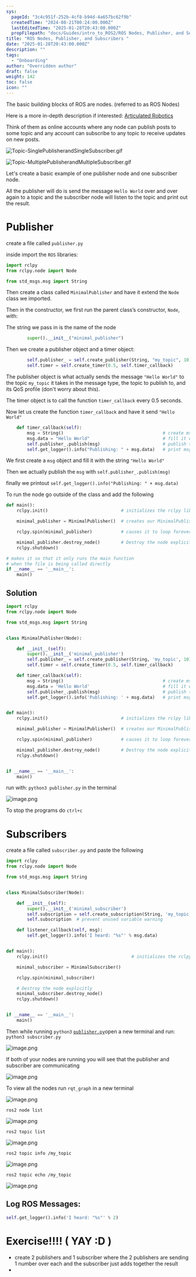 ```yaml
---
sys:
  pageId: "3c4c951f-252b-4cf8-b94d-4a657bc62f9b"
  createdTime: "2024-08-21T00:24:00.000Z"
  lastEditedTime: "2025-01-28T20:43:00.000Z"
  propFilepath: "docs/Guides/intro_to_ROS2/ROS Nodes, Publisher, and Subscribers .md"
title: "ROS Nodes, Publisher, and Subscribers "
date: "2025-01-28T20:43:00.000Z"
description: ""
tags:
  - "Onboarding"
author: "Overridden author"
draft: false
weight: 142
toc: false
icon: ""
---
```


The basic building blocks of ROS are nodes. (referred to as ROS Nodes)

Here is a more in-depth description if interested: [Articulated Robotics](https://articulatedrobotics.xyz/tutorials/ready-for-ros/ros-overview#2-nodes)

Think of them as online accounts where any node can publish posts to some topic and any account can subscribe to any topic to receive updates on new posts.

![Topic-SinglePublisherandSingleSubscriber.gif](https://docs.ros.org/en/humble/_images/Topic-SinglePublisherandSingleSubscriber.gif)

![Topic-MultiplePublisherandMultipleSubscriber.gif](https://docs.ros.org/en/humble/_images/Topic-MultiplePublisherandMultipleSubscriber.gif)

Let's create a basic example of one publisher node and one subscriber node.

All the publisher will do is send the message `Hello World` over and over again to a topic and the subscriber node will listen to the topic and print out the result.

# Publisher

create a file called `publisher.py` 

inside import the `ROS` libraries:

```python
import rclpy
from rclpy.node import Node

from std_msgs.msg import String
```

Then create a class called `MinimalPublisher` and have it extend the `Node` class we imported.

Then in the constructor, we first run the parent class’s constructor, `Node`, with:

The string we pass in is the name of the node

```python
        super().__init__("minimal_publisher")
```

Then we create a publisher object and a timer object:

```python
        self.publisher_ = self.create_publisher(String, "my_topic", 10)
        self.timer = self.create_timer(0.5, self.timer_callback)
```

The publisher object is what actually sends the message `"Hello World"` to the topic `my_topic` it takes in the message type, the topic to publish to, and its QoS profile (don't worry about this).

The timer object is to call the function `timer_callback` every 0.5 seconds.

Now let us create the function `timer_callback` and have it send `"Hello World"`

```python
    def timer_callback(self):
        msg = String()                                      # create msg object
        msg.data = "Hello World"                            # fill it with data
        self.publisher_.publish(msg)                        # publish the message
        self.get_logger().info("Publishing: " + msg.data)   # print msg
```

We first create a `msg` object and fill it with the string `"Hello World"`

Then we actually publish the `msg` with `self.publisher_.publish(msg)`

finally we printout `self.get_logger().info("Publishing: " + msg.data)`

To run the node go outside of the class and add the following

```python
def main():
    rclpy.init()                            # initializes the rclpy library

    minimal_publisher = MinimalPublisher()  # creates our MinimalPublisher object

    rclpy.spin(minimal_publisher)           # causes it to loop forever

    minimal_publisher.destroy_node()        # Destroy the node explicitly
    rclpy.shutdown()

# makes it so that it only runs the main function
# when the file is being called directly
if __name__ == '__main__': 
    main()
```

## Solution

```python
import rclpy
from rclpy.node import Node

from std_msgs.msg import String


class MinimalPublisher(Node):

    def __init__(self):
        super().__init__('minimal_publisher')
        self.publisher_ = self.create_publisher(String, 'my_topic', 10)
        self.timer = self.create_timer(0.5, self.timer_callback)

    def timer_callback(self):
        msg = String()                                      # create msg object
        msg.data = 'Hello World'                            # fill it with data
        self.publisher_.publish(msg)                        # publish the message
        self.get_logger().info('Publishing: ' + msg.data)   # print msg


def main():
    rclpy.init()                            # initializes the rclpy library

    minimal_publisher = MinimalPublisher()  # creates our MinimalPublisher object

    rclpy.spin(minimal_publisher)           # causes it to loop forever

    minimal_publisher.destroy_node()        # Destroy the node explicitly
    rclpy.shutdown()


if __name__ == '__main__':
    main()
```

run with: `python3 publisher.py` in the terminal

![image.png](https://prod-files-secure.s3.us-west-2.amazonaws.com/d518164a-d88e-44d1-a4ee-3adb3bd8bce0/9214accb-ad5b-44f1-a31c-b3167c59138b/image.png?X-Amz-Algorithm=AWS4-HMAC-SHA256&X-Amz-Content-Sha256=UNSIGNED-PAYLOAD&X-Amz-Credential=ASIAZI2LB46675XHHRQN%2F20250329%2Fus-west-2%2Fs3%2Faws4_request&X-Amz-Date=20250329T080949Z&X-Amz-Expires=3600&X-Amz-Security-Token=IQoJb3JpZ2luX2VjEAgaCXVzLXdlc3QtMiJGMEQCIBPcMvIW%2Frl3ldFmnoNhZtqqOYsgh4Mdwr9YGdfBRCZFAiBs6qdgPpC6hFpTLEQNpmsyTRP5GSDiek%2BB2UvhR8heRir%2FAwhxEAAaDDYzNzQyMzE4MzgwNSIMbB8j4ANj%2Fa4dMOn6KtwDmsx%2Fy4LsglmZSPajBamjvPVmo0QyDeuxSvv48l5vHtKCZZJ%2BKqRFzAiy7l9mzVkA845BUWUXXwFKINKuzWwRoDSA%2Bdys09OqcDYEDUMHcC%2BA1YExV8AvXv3mG1s73IZWN3ZIeVg5YNWO4C3pNvjuu2PIp55BpUuf9tGow1tjxRwNK%2BonKjoIuzCwbxraG%2FE23fXdgPQhf7bJvghJQ0WjVQsQHw2AlUbm1d80tDZnucCdynKXRnbmZEO2JeKPQQKu2XOfVNXPVnV1yoPx3wGTyqQx0U0Fs%2BBxLXE18oXu%2FmNMKaOOWMkzSKhJ8R%2FF%2FySHLBpz8RWyVmAykdxCph2TXyvoslrlwEnDH9ENs9c3h%2BgdN0Pe4dtW4IpGcT8g8D4JIm7FsZczZ3Mhuq7L6pPmWfeJ%2FdEElWr7tfmVFpxepQ22%2FQRUDXdyJpqJ2joPadHkHMK3poBpsBT%2BYDXtqnYUJ76ExTb4morg9rNUgAXchmk7%2BAXcppT7dAuvhQgLdj0ZRRxqFTxlc6VW%2B%2FFJlde4mnQ3Vav1sa37qBfb%2BXbGMDO8Zw4764LCcNcv6mtVnPd9DvdaxPz2ekYfyTh5hX2aned79zoG7RgxFYJAydeyN3xU%2FHRqtWEpmXzn0%2Bwwn8WevwY6pgGjXgdwoAxs26ytdnN8H2cDlbPUWQX2icWV8%2FXHlYRBEuwNRLaS4kaFJ%2Bo96b7bJbMSp79%2BkOTJDMKRJ5IImqfMQzaUgvQo8x0YgUFDEspJeXgJiOqtcVyDRusOBvZ7hxs%2Bv9iEX1jmn%2FdHcjs1u%2BvyYLy07GdgkWvYmqXDHlRbpBlls9%2FK8acRwtUtYyWdcK354OLM7321VZHI5QtdOte6sc9aTZ5P&X-Amz-Signature=e4451a6835cfb0f71c3215849ea0193dd6d411fc9233c8430c93a7dd19dadee4&X-Amz-SignedHeaders=host&x-id=GetObject)

To stop the programs do `ctrl+c`

# Subscribers

create a file called `subscriber.py` and paste the following

```python
import rclpy
from rclpy.node import Node

from std_msgs.msg import String


class MinimalSubscriber(Node):

    def __init__(self):
        super().__init__('minimal_subscriber')
        self.subscription = self.create_subscription(String, 'my_topic', self.listener_callback, 10)
        self.subscription  # prevent unused variable warning

    def listener_callback(self, msg):
        self.get_logger().info('I heard: "%s"' % msg.data)


def main():
    rclpy.init()                                # initializes the rclpy library

    minimal_subscriber = MinimalSubscriber()

    rclpy.spin(minimal_subscriber)

    # Destroy the node explicitly
    minimal_subscriber.destroy_node()
    rclpy.shutdown()


if __name__ == '__main__':
    main()
```

Then while running `python3` [`publisher.py`](http://publisher.py/)open a new terminal and run: `python3 subscriber.py` 

![image.png](https://prod-files-secure.s3.us-west-2.amazonaws.com/d518164a-d88e-44d1-a4ee-3adb3bd8bce0/611fccf2-c738-4dbd-94e9-98f209092866/image.png?X-Amz-Algorithm=AWS4-HMAC-SHA256&X-Amz-Content-Sha256=UNSIGNED-PAYLOAD&X-Amz-Credential=ASIAZI2LB46675XHHRQN%2F20250329%2Fus-west-2%2Fs3%2Faws4_request&X-Amz-Date=20250329T080949Z&X-Amz-Expires=3600&X-Amz-Security-Token=IQoJb3JpZ2luX2VjEAgaCXVzLXdlc3QtMiJGMEQCIBPcMvIW%2Frl3ldFmnoNhZtqqOYsgh4Mdwr9YGdfBRCZFAiBs6qdgPpC6hFpTLEQNpmsyTRP5GSDiek%2BB2UvhR8heRir%2FAwhxEAAaDDYzNzQyMzE4MzgwNSIMbB8j4ANj%2Fa4dMOn6KtwDmsx%2Fy4LsglmZSPajBamjvPVmo0QyDeuxSvv48l5vHtKCZZJ%2BKqRFzAiy7l9mzVkA845BUWUXXwFKINKuzWwRoDSA%2Bdys09OqcDYEDUMHcC%2BA1YExV8AvXv3mG1s73IZWN3ZIeVg5YNWO4C3pNvjuu2PIp55BpUuf9tGow1tjxRwNK%2BonKjoIuzCwbxraG%2FE23fXdgPQhf7bJvghJQ0WjVQsQHw2AlUbm1d80tDZnucCdynKXRnbmZEO2JeKPQQKu2XOfVNXPVnV1yoPx3wGTyqQx0U0Fs%2BBxLXE18oXu%2FmNMKaOOWMkzSKhJ8R%2FF%2FySHLBpz8RWyVmAykdxCph2TXyvoslrlwEnDH9ENs9c3h%2BgdN0Pe4dtW4IpGcT8g8D4JIm7FsZczZ3Mhuq7L6pPmWfeJ%2FdEElWr7tfmVFpxepQ22%2FQRUDXdyJpqJ2joPadHkHMK3poBpsBT%2BYDXtqnYUJ76ExTb4morg9rNUgAXchmk7%2BAXcppT7dAuvhQgLdj0ZRRxqFTxlc6VW%2B%2FFJlde4mnQ3Vav1sa37qBfb%2BXbGMDO8Zw4764LCcNcv6mtVnPd9DvdaxPz2ekYfyTh5hX2aned79zoG7RgxFYJAydeyN3xU%2FHRqtWEpmXzn0%2Bwwn8WevwY6pgGjXgdwoAxs26ytdnN8H2cDlbPUWQX2icWV8%2FXHlYRBEuwNRLaS4kaFJ%2Bo96b7bJbMSp79%2BkOTJDMKRJ5IImqfMQzaUgvQo8x0YgUFDEspJeXgJiOqtcVyDRusOBvZ7hxs%2Bv9iEX1jmn%2FdHcjs1u%2BvyYLy07GdgkWvYmqXDHlRbpBlls9%2FK8acRwtUtYyWdcK354OLM7321VZHI5QtdOte6sc9aTZ5P&X-Amz-Signature=bf05da049caefd62a2bdd29f3129cab2e5e771a830f97ae2f69231f95b2757c1&X-Amz-SignedHeaders=host&x-id=GetObject)

If both of your nodes are running you will see that the publisher and subscriber are communicating

![image.png](https://prod-files-secure.s3.us-west-2.amazonaws.com/d518164a-d88e-44d1-a4ee-3adb3bd8bce0/eea428b5-1cf0-43bb-a30b-81cbaf6c5c78/image.png?X-Amz-Algorithm=AWS4-HMAC-SHA256&X-Amz-Content-Sha256=UNSIGNED-PAYLOAD&X-Amz-Credential=ASIAZI2LB46675XHHRQN%2F20250329%2Fus-west-2%2Fs3%2Faws4_request&X-Amz-Date=20250329T080949Z&X-Amz-Expires=3600&X-Amz-Security-Token=IQoJb3JpZ2luX2VjEAgaCXVzLXdlc3QtMiJGMEQCIBPcMvIW%2Frl3ldFmnoNhZtqqOYsgh4Mdwr9YGdfBRCZFAiBs6qdgPpC6hFpTLEQNpmsyTRP5GSDiek%2BB2UvhR8heRir%2FAwhxEAAaDDYzNzQyMzE4MzgwNSIMbB8j4ANj%2Fa4dMOn6KtwDmsx%2Fy4LsglmZSPajBamjvPVmo0QyDeuxSvv48l5vHtKCZZJ%2BKqRFzAiy7l9mzVkA845BUWUXXwFKINKuzWwRoDSA%2Bdys09OqcDYEDUMHcC%2BA1YExV8AvXv3mG1s73IZWN3ZIeVg5YNWO4C3pNvjuu2PIp55BpUuf9tGow1tjxRwNK%2BonKjoIuzCwbxraG%2FE23fXdgPQhf7bJvghJQ0WjVQsQHw2AlUbm1d80tDZnucCdynKXRnbmZEO2JeKPQQKu2XOfVNXPVnV1yoPx3wGTyqQx0U0Fs%2BBxLXE18oXu%2FmNMKaOOWMkzSKhJ8R%2FF%2FySHLBpz8RWyVmAykdxCph2TXyvoslrlwEnDH9ENs9c3h%2BgdN0Pe4dtW4IpGcT8g8D4JIm7FsZczZ3Mhuq7L6pPmWfeJ%2FdEElWr7tfmVFpxepQ22%2FQRUDXdyJpqJ2joPadHkHMK3poBpsBT%2BYDXtqnYUJ76ExTb4morg9rNUgAXchmk7%2BAXcppT7dAuvhQgLdj0ZRRxqFTxlc6VW%2B%2FFJlde4mnQ3Vav1sa37qBfb%2BXbGMDO8Zw4764LCcNcv6mtVnPd9DvdaxPz2ekYfyTh5hX2aned79zoG7RgxFYJAydeyN3xU%2FHRqtWEpmXzn0%2Bwwn8WevwY6pgGjXgdwoAxs26ytdnN8H2cDlbPUWQX2icWV8%2FXHlYRBEuwNRLaS4kaFJ%2Bo96b7bJbMSp79%2BkOTJDMKRJ5IImqfMQzaUgvQo8x0YgUFDEspJeXgJiOqtcVyDRusOBvZ7hxs%2Bv9iEX1jmn%2FdHcjs1u%2BvyYLy07GdgkWvYmqXDHlRbpBlls9%2FK8acRwtUtYyWdcK354OLM7321VZHI5QtdOte6sc9aTZ5P&X-Amz-Signature=b6c19330626120c35f03d2c0562243a16ec280c385c111090e3c81e8d5a9eee6&X-Amz-SignedHeaders=host&x-id=GetObject)

To view all the nodes run `rqt_graph` in a new terminal

![image.png](https://prod-files-secure.s3.us-west-2.amazonaws.com/d518164a-d88e-44d1-a4ee-3adb3bd8bce0/1d98e964-4318-4d62-b5c4-8c8f78368598/image.png?X-Amz-Algorithm=AWS4-HMAC-SHA256&X-Amz-Content-Sha256=UNSIGNED-PAYLOAD&X-Amz-Credential=ASIAZI2LB46675XHHRQN%2F20250329%2Fus-west-2%2Fs3%2Faws4_request&X-Amz-Date=20250329T080949Z&X-Amz-Expires=3600&X-Amz-Security-Token=IQoJb3JpZ2luX2VjEAgaCXVzLXdlc3QtMiJGMEQCIBPcMvIW%2Frl3ldFmnoNhZtqqOYsgh4Mdwr9YGdfBRCZFAiBs6qdgPpC6hFpTLEQNpmsyTRP5GSDiek%2BB2UvhR8heRir%2FAwhxEAAaDDYzNzQyMzE4MzgwNSIMbB8j4ANj%2Fa4dMOn6KtwDmsx%2Fy4LsglmZSPajBamjvPVmo0QyDeuxSvv48l5vHtKCZZJ%2BKqRFzAiy7l9mzVkA845BUWUXXwFKINKuzWwRoDSA%2Bdys09OqcDYEDUMHcC%2BA1YExV8AvXv3mG1s73IZWN3ZIeVg5YNWO4C3pNvjuu2PIp55BpUuf9tGow1tjxRwNK%2BonKjoIuzCwbxraG%2FE23fXdgPQhf7bJvghJQ0WjVQsQHw2AlUbm1d80tDZnucCdynKXRnbmZEO2JeKPQQKu2XOfVNXPVnV1yoPx3wGTyqQx0U0Fs%2BBxLXE18oXu%2FmNMKaOOWMkzSKhJ8R%2FF%2FySHLBpz8RWyVmAykdxCph2TXyvoslrlwEnDH9ENs9c3h%2BgdN0Pe4dtW4IpGcT8g8D4JIm7FsZczZ3Mhuq7L6pPmWfeJ%2FdEElWr7tfmVFpxepQ22%2FQRUDXdyJpqJ2joPadHkHMK3poBpsBT%2BYDXtqnYUJ76ExTb4morg9rNUgAXchmk7%2BAXcppT7dAuvhQgLdj0ZRRxqFTxlc6VW%2B%2FFJlde4mnQ3Vav1sa37qBfb%2BXbGMDO8Zw4764LCcNcv6mtVnPd9DvdaxPz2ekYfyTh5hX2aned79zoG7RgxFYJAydeyN3xU%2FHRqtWEpmXzn0%2Bwwn8WevwY6pgGjXgdwoAxs26ytdnN8H2cDlbPUWQX2icWV8%2FXHlYRBEuwNRLaS4kaFJ%2Bo96b7bJbMSp79%2BkOTJDMKRJ5IImqfMQzaUgvQo8x0YgUFDEspJeXgJiOqtcVyDRusOBvZ7hxs%2Bv9iEX1jmn%2FdHcjs1u%2BvyYLy07GdgkWvYmqXDHlRbpBlls9%2FK8acRwtUtYyWdcK354OLM7321VZHI5QtdOte6sc9aTZ5P&X-Amz-Signature=4954c1950a88c62d2cadd742e6ede057897a9d2f303007bc8b938edae1d65648&X-Amz-SignedHeaders=host&x-id=GetObject)

`ros2 node list`

![image.png](https://prod-files-secure.s3.us-west-2.amazonaws.com/d518164a-d88e-44d1-a4ee-3adb3bd8bce0/680ac8cf-e6d9-4164-9ece-5b9a6fccffee/image.png?X-Amz-Algorithm=AWS4-HMAC-SHA256&X-Amz-Content-Sha256=UNSIGNED-PAYLOAD&X-Amz-Credential=ASIAZI2LB46675XHHRQN%2F20250329%2Fus-west-2%2Fs3%2Faws4_request&X-Amz-Date=20250329T080949Z&X-Amz-Expires=3600&X-Amz-Security-Token=IQoJb3JpZ2luX2VjEAgaCXVzLXdlc3QtMiJGMEQCIBPcMvIW%2Frl3ldFmnoNhZtqqOYsgh4Mdwr9YGdfBRCZFAiBs6qdgPpC6hFpTLEQNpmsyTRP5GSDiek%2BB2UvhR8heRir%2FAwhxEAAaDDYzNzQyMzE4MzgwNSIMbB8j4ANj%2Fa4dMOn6KtwDmsx%2Fy4LsglmZSPajBamjvPVmo0QyDeuxSvv48l5vHtKCZZJ%2BKqRFzAiy7l9mzVkA845BUWUXXwFKINKuzWwRoDSA%2Bdys09OqcDYEDUMHcC%2BA1YExV8AvXv3mG1s73IZWN3ZIeVg5YNWO4C3pNvjuu2PIp55BpUuf9tGow1tjxRwNK%2BonKjoIuzCwbxraG%2FE23fXdgPQhf7bJvghJQ0WjVQsQHw2AlUbm1d80tDZnucCdynKXRnbmZEO2JeKPQQKu2XOfVNXPVnV1yoPx3wGTyqQx0U0Fs%2BBxLXE18oXu%2FmNMKaOOWMkzSKhJ8R%2FF%2FySHLBpz8RWyVmAykdxCph2TXyvoslrlwEnDH9ENs9c3h%2BgdN0Pe4dtW4IpGcT8g8D4JIm7FsZczZ3Mhuq7L6pPmWfeJ%2FdEElWr7tfmVFpxepQ22%2FQRUDXdyJpqJ2joPadHkHMK3poBpsBT%2BYDXtqnYUJ76ExTb4morg9rNUgAXchmk7%2BAXcppT7dAuvhQgLdj0ZRRxqFTxlc6VW%2B%2FFJlde4mnQ3Vav1sa37qBfb%2BXbGMDO8Zw4764LCcNcv6mtVnPd9DvdaxPz2ekYfyTh5hX2aned79zoG7RgxFYJAydeyN3xU%2FHRqtWEpmXzn0%2Bwwn8WevwY6pgGjXgdwoAxs26ytdnN8H2cDlbPUWQX2icWV8%2FXHlYRBEuwNRLaS4kaFJ%2Bo96b7bJbMSp79%2BkOTJDMKRJ5IImqfMQzaUgvQo8x0YgUFDEspJeXgJiOqtcVyDRusOBvZ7hxs%2Bv9iEX1jmn%2FdHcjs1u%2BvyYLy07GdgkWvYmqXDHlRbpBlls9%2FK8acRwtUtYyWdcK354OLM7321VZHI5QtdOte6sc9aTZ5P&X-Amz-Signature=e9c2ea9ce186ba790058486d572415e5701108d618fa3c4aba54679bca3a17f4&X-Amz-SignedHeaders=host&x-id=GetObject)

`ros2 topic list`

![image.png](https://prod-files-secure.s3.us-west-2.amazonaws.com/d518164a-d88e-44d1-a4ee-3adb3bd8bce0/eee2ebe1-27ef-4a4a-96fb-2ca54126fb29/image.png?X-Amz-Algorithm=AWS4-HMAC-SHA256&X-Amz-Content-Sha256=UNSIGNED-PAYLOAD&X-Amz-Credential=ASIAZI2LB46675XHHRQN%2F20250329%2Fus-west-2%2Fs3%2Faws4_request&X-Amz-Date=20250329T080949Z&X-Amz-Expires=3600&X-Amz-Security-Token=IQoJb3JpZ2luX2VjEAgaCXVzLXdlc3QtMiJGMEQCIBPcMvIW%2Frl3ldFmnoNhZtqqOYsgh4Mdwr9YGdfBRCZFAiBs6qdgPpC6hFpTLEQNpmsyTRP5GSDiek%2BB2UvhR8heRir%2FAwhxEAAaDDYzNzQyMzE4MzgwNSIMbB8j4ANj%2Fa4dMOn6KtwDmsx%2Fy4LsglmZSPajBamjvPVmo0QyDeuxSvv48l5vHtKCZZJ%2BKqRFzAiy7l9mzVkA845BUWUXXwFKINKuzWwRoDSA%2Bdys09OqcDYEDUMHcC%2BA1YExV8AvXv3mG1s73IZWN3ZIeVg5YNWO4C3pNvjuu2PIp55BpUuf9tGow1tjxRwNK%2BonKjoIuzCwbxraG%2FE23fXdgPQhf7bJvghJQ0WjVQsQHw2AlUbm1d80tDZnucCdynKXRnbmZEO2JeKPQQKu2XOfVNXPVnV1yoPx3wGTyqQx0U0Fs%2BBxLXE18oXu%2FmNMKaOOWMkzSKhJ8R%2FF%2FySHLBpz8RWyVmAykdxCph2TXyvoslrlwEnDH9ENs9c3h%2BgdN0Pe4dtW4IpGcT8g8D4JIm7FsZczZ3Mhuq7L6pPmWfeJ%2FdEElWr7tfmVFpxepQ22%2FQRUDXdyJpqJ2joPadHkHMK3poBpsBT%2BYDXtqnYUJ76ExTb4morg9rNUgAXchmk7%2BAXcppT7dAuvhQgLdj0ZRRxqFTxlc6VW%2B%2FFJlde4mnQ3Vav1sa37qBfb%2BXbGMDO8Zw4764LCcNcv6mtVnPd9DvdaxPz2ekYfyTh5hX2aned79zoG7RgxFYJAydeyN3xU%2FHRqtWEpmXzn0%2Bwwn8WevwY6pgGjXgdwoAxs26ytdnN8H2cDlbPUWQX2icWV8%2FXHlYRBEuwNRLaS4kaFJ%2Bo96b7bJbMSp79%2BkOTJDMKRJ5IImqfMQzaUgvQo8x0YgUFDEspJeXgJiOqtcVyDRusOBvZ7hxs%2Bv9iEX1jmn%2FdHcjs1u%2BvyYLy07GdgkWvYmqXDHlRbpBlls9%2FK8acRwtUtYyWdcK354OLM7321VZHI5QtdOte6sc9aTZ5P&X-Amz-Signature=0a95ae5bc240b88fbcfae6ab478339a7336520c3751ced6ccf73ef96faaf603b&X-Amz-SignedHeaders=host&x-id=GetObject)

`ros2 topic info /my_topic`

![image.png](https://prod-files-secure.s3.us-west-2.amazonaws.com/d518164a-d88e-44d1-a4ee-3adb3bd8bce0/6288ef12-cb9e-406f-b9eb-65feed3a9011/image.png?X-Amz-Algorithm=AWS4-HMAC-SHA256&X-Amz-Content-Sha256=UNSIGNED-PAYLOAD&X-Amz-Credential=ASIAZI2LB46675XHHRQN%2F20250329%2Fus-west-2%2Fs3%2Faws4_request&X-Amz-Date=20250329T080949Z&X-Amz-Expires=3600&X-Amz-Security-Token=IQoJb3JpZ2luX2VjEAgaCXVzLXdlc3QtMiJGMEQCIBPcMvIW%2Frl3ldFmnoNhZtqqOYsgh4Mdwr9YGdfBRCZFAiBs6qdgPpC6hFpTLEQNpmsyTRP5GSDiek%2BB2UvhR8heRir%2FAwhxEAAaDDYzNzQyMzE4MzgwNSIMbB8j4ANj%2Fa4dMOn6KtwDmsx%2Fy4LsglmZSPajBamjvPVmo0QyDeuxSvv48l5vHtKCZZJ%2BKqRFzAiy7l9mzVkA845BUWUXXwFKINKuzWwRoDSA%2Bdys09OqcDYEDUMHcC%2BA1YExV8AvXv3mG1s73IZWN3ZIeVg5YNWO4C3pNvjuu2PIp55BpUuf9tGow1tjxRwNK%2BonKjoIuzCwbxraG%2FE23fXdgPQhf7bJvghJQ0WjVQsQHw2AlUbm1d80tDZnucCdynKXRnbmZEO2JeKPQQKu2XOfVNXPVnV1yoPx3wGTyqQx0U0Fs%2BBxLXE18oXu%2FmNMKaOOWMkzSKhJ8R%2FF%2FySHLBpz8RWyVmAykdxCph2TXyvoslrlwEnDH9ENs9c3h%2BgdN0Pe4dtW4IpGcT8g8D4JIm7FsZczZ3Mhuq7L6pPmWfeJ%2FdEElWr7tfmVFpxepQ22%2FQRUDXdyJpqJ2joPadHkHMK3poBpsBT%2BYDXtqnYUJ76ExTb4morg9rNUgAXchmk7%2BAXcppT7dAuvhQgLdj0ZRRxqFTxlc6VW%2B%2FFJlde4mnQ3Vav1sa37qBfb%2BXbGMDO8Zw4764LCcNcv6mtVnPd9DvdaxPz2ekYfyTh5hX2aned79zoG7RgxFYJAydeyN3xU%2FHRqtWEpmXzn0%2Bwwn8WevwY6pgGjXgdwoAxs26ytdnN8H2cDlbPUWQX2icWV8%2FXHlYRBEuwNRLaS4kaFJ%2Bo96b7bJbMSp79%2BkOTJDMKRJ5IImqfMQzaUgvQo8x0YgUFDEspJeXgJiOqtcVyDRusOBvZ7hxs%2Bv9iEX1jmn%2FdHcjs1u%2BvyYLy07GdgkWvYmqXDHlRbpBlls9%2FK8acRwtUtYyWdcK354OLM7321VZHI5QtdOte6sc9aTZ5P&X-Amz-Signature=b6aa600be257a51997477a0b070765aa941fda449ca36dd8851732da88a4aac4&X-Amz-SignedHeaders=host&x-id=GetObject)

`ros2 topic echo /my_topic`

![image.png](https://prod-files-secure.s3.us-west-2.amazonaws.com/d518164a-d88e-44d1-a4ee-3adb3bd8bce0/0a6fcb4d-422d-4a6c-a803-749ef4adf2c6/image.png?X-Amz-Algorithm=AWS4-HMAC-SHA256&X-Amz-Content-Sha256=UNSIGNED-PAYLOAD&X-Amz-Credential=ASIAZI2LB46675XHHRQN%2F20250329%2Fus-west-2%2Fs3%2Faws4_request&X-Amz-Date=20250329T080949Z&X-Amz-Expires=3600&X-Amz-Security-Token=IQoJb3JpZ2luX2VjEAgaCXVzLXdlc3QtMiJGMEQCIBPcMvIW%2Frl3ldFmnoNhZtqqOYsgh4Mdwr9YGdfBRCZFAiBs6qdgPpC6hFpTLEQNpmsyTRP5GSDiek%2BB2UvhR8heRir%2FAwhxEAAaDDYzNzQyMzE4MzgwNSIMbB8j4ANj%2Fa4dMOn6KtwDmsx%2Fy4LsglmZSPajBamjvPVmo0QyDeuxSvv48l5vHtKCZZJ%2BKqRFzAiy7l9mzVkA845BUWUXXwFKINKuzWwRoDSA%2Bdys09OqcDYEDUMHcC%2BA1YExV8AvXv3mG1s73IZWN3ZIeVg5YNWO4C3pNvjuu2PIp55BpUuf9tGow1tjxRwNK%2BonKjoIuzCwbxraG%2FE23fXdgPQhf7bJvghJQ0WjVQsQHw2AlUbm1d80tDZnucCdynKXRnbmZEO2JeKPQQKu2XOfVNXPVnV1yoPx3wGTyqQx0U0Fs%2BBxLXE18oXu%2FmNMKaOOWMkzSKhJ8R%2FF%2FySHLBpz8RWyVmAykdxCph2TXyvoslrlwEnDH9ENs9c3h%2BgdN0Pe4dtW4IpGcT8g8D4JIm7FsZczZ3Mhuq7L6pPmWfeJ%2FdEElWr7tfmVFpxepQ22%2FQRUDXdyJpqJ2joPadHkHMK3poBpsBT%2BYDXtqnYUJ76ExTb4morg9rNUgAXchmk7%2BAXcppT7dAuvhQgLdj0ZRRxqFTxlc6VW%2B%2FFJlde4mnQ3Vav1sa37qBfb%2BXbGMDO8Zw4764LCcNcv6mtVnPd9DvdaxPz2ekYfyTh5hX2aned79zoG7RgxFYJAydeyN3xU%2FHRqtWEpmXzn0%2Bwwn8WevwY6pgGjXgdwoAxs26ytdnN8H2cDlbPUWQX2icWV8%2FXHlYRBEuwNRLaS4kaFJ%2Bo96b7bJbMSp79%2BkOTJDMKRJ5IImqfMQzaUgvQo8x0YgUFDEspJeXgJiOqtcVyDRusOBvZ7hxs%2Bv9iEX1jmn%2FdHcjs1u%2BvyYLy07GdgkWvYmqXDHlRbpBlls9%2FK8acRwtUtYyWdcK354OLM7321VZHI5QtdOte6sc9aTZ5P&X-Amz-Signature=698eba81c385cee8b1f3a5197eaf8b42f4dea41fe1e797debd5d9411fbb7acf0&X-Amz-SignedHeaders=host&x-id=GetObject)

## Log ROS Messages:

```python
self.get_logger().info('I heard: "%s"' % 2)
```

# Exercise!!!! ( YAY :D )

- create 2 publishers and 1 subscriber where the 2 publishers are sending 1 number over each and the subscriber just adds together the result
- 

